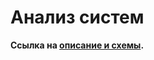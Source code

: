 # Анализ систем

**Ссылка на [описание и схемы](https://miro.com/app/board/uXjVK6sg_Jk=/?share_link_id=426027506670).**